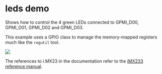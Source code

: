 leds demo
=========

Shows how to control the 4 green LEDs connected to
GPMI_D00, GPMI_D01, GPMI_D02 and GPMI_D03.

This example uses a GPIO class to manage
the memory-mapped registers much like the ```regutil``` tool.

<img src="/clearwater/chumby-sampler/raw/master/images/led-schematics.png" />

The references to i.MX23 in the documentation refer to the 
[iMX233 reference manual](http://www.freescale.com/files/dsp/doc/ref_manual/IMX23RM.pdf).

